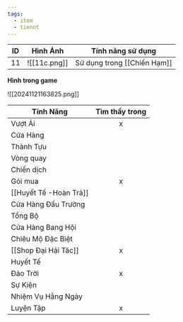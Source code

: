 ```yaml
---
tags:
  - item
  - tiennt
---
```


| ID  | Hình Ảnh     | Tính năng sử dụng           |
| --- | ------------ | --------------------------- |
| 11  | ![[11c.png]] | Sử dụng trong [[Chiến Hạm]] |

**Hình trong game**

![[20241121163825.png]]

| Tính Năng              | Tìm thấy trong |
| ---------------------- | :------------: |
| Vượt Ải                |       x        |
| Cửa Hàng               |                |
| Thành Tựu              |                |
| Vòng quay              |                |
| Chiến dịch             |                |
| Gói mua                |       x        |
| [[Huyết Tế -Hoàn Trả]] |                |
| Cửa Hàng Đấu Trường    |                |
| Tổng Bộ                |                |
| Cửa Hàng Bang Hội      |                |
| Chiêu Mộ Đặc Biệt      |                |
| [[Shop Đại Hải Tăc]]   |       x        |
| Huyết Tế               |                |
| Đảo Trời               |       x        |
| Sự Kiện                |                |
| Nhiệm Vụ Hằng Ngày     |                |
| Luyện Tập              |       x        |
